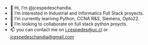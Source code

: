 - 👋 Hi, I’m @jcespedeschandia.
- 👀 I’m interested in Industrial and Informatics Full Stack proyects.
- 🌱 I’m currently learning Python, CCNA R&S, Siemens, Opto22.
- 💞️ I’m looking to collaborate on full stack python proycts.
- 📫 you can contact me on j.cespedes@uc.cl or jcespedeschandia@gmail.com 


